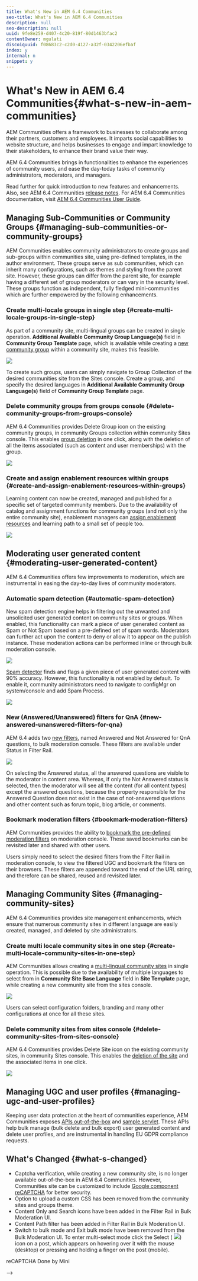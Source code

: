 ```yaml
---
title: What's New in AEM 6.4 Communities
seo-title: What's New in AEM 6.4 Communities
description: null
seo-description: null
uuid: 9fe8e259-d407-4c20-819f-80d1463bfac2
contentOwner: mgulati
discoiquuid: f08683c2-c2d0-4127-a32f-0342206efbaf
index: y
internal: n
snippet: y
---
```


# What's New in AEM 6.4 Communities{#what-s-new-in-aem-communities}

AEM Communities offers a framework to businesses to collaborate among their partners, customers and employees. It imparts social capabilities to website structure, and helps businesses to engage and impart knowledge to their stakeholders, to enhance their brand value their way.

AEM 6.4 Communities brings in functionalities to enhance the experiences of community users, and ease the day-today tasks of community administrators, moderators, and managers.

Read further for quick introduction to new features and enhancements. Also, see AEM 6.4 Communities [release notes](../../release-notes/communities-release-notes.md). For AEM 6.4 Communities documentation, visit [AEM 6.4 Communities User Guide](https://helpx.adobe.com/experience-manager/6-4/communities/user-guide.html).

## Managing Sub-Communities or Community Groups {#managing-sub-communities-or-community-groups}

AEM Communities enables community administrators to create groups and sub-groups within communities site, using pre-defined templates, in the author environment. These groups serve as sub communities, which can inherit many configurations, such as themes and styling from the parent site. However, these groups can differ from the parent site, for example having a different set of group moderators or can vary in the security level. These groups function as independent, fully fledged mini-communities which are further empowered by the following enhancements.

### Create multi-locale groups in single step {#create-multi-locale-groups-in-single-step}

As part of a community site, multi-lingual groups can be created in single operation. **Additional Available Community Group Language(s)** field in **Community Group Template** page, which is available while creating a [new community group](../../communities/using/groups.md#main-pars-title-262161330) within a community site, makes this feasible.

![](assets/MultiLingualGroup-1.PNG)

To create such groups, users can simply navigate to Group Collection of the desired communities site from the Sites console. Create a group, and specify the desired languages in **Additional Available Community Group Language(s)** field of **Community Group Template** page.

### Delete community groups from groups console {#delete-community-groups-from-groups-console}

AEM 6.4 Communities provides Delete Group icon on the existing community groups, in community Groups collection within community Sites console. This enables [group deletion](../../communities/using/groups.md#main-pars-header-591c) in one click, along with the deletion of all the items associated (such as content and user memberships) with the group.

![](assets/DeleteGrp.png)

### Create and assign enablement resources within groups {#create-and-assign-enablement-resources-within-groups}

Learning content can now be created, managed and published for a specific set of targeted community members. Due to the availability of catalog and assignment functions for community groups (and not only the entire community site), enablement managers can [assign enablement resources](../../communities/using/resource.md) and learning path to a small set of people too.

![](assets/AssignmentCatalog.PNG)

## Moderating user generated content {#moderating-user-generated-content}

AEM 6.4 Communities offers few improvements to moderation, which are instrumental in easing the day-to-day lives of community moderators.

### Automatic spam detection  {#automatic-spam-detection}

New spam detection engine helps in filtering out the unwanted and unsolicited user generated content on community sites or groups. When enabled, this functionality can mark a piece of user generated content as Spam or Not Spam based on a pre-defined set of spam words. Moderators can further act upon the content to deny or allow it to appear on the publish instance. These moderation actions can be performed inline or through bulk moderation console.

![](assets/SpamDetection-1.PNG)

[Spam detector](../../communities/using/moderate-ugc.md#main-pars-header) finds and flags a given piece of user generated content with 90% accuracy. However, this functionality is not enabled by default. To enable it, community administrators need to navigate to configMgr on system/console and add Spam Process.

![](assets/SpamProcess-1.PNG)

### New (Answered/Unanswered) filters for QnA {#new-answered-unanswered-filters-for-qna}

AEM 6.4 adds two [new filters](../../communities/using/moderation.md#main-pars-image-1686651047), named Answered and Not Answered for QnA questions, to bulk moderation console. These filters are available under Status in Filter Rail.

![](assets/Statuses.PNG)

On selecting the Answered status, all the answered questions are visible to the moderator in content area. Whereas, if only the Not Answered status is selected, then the moderator will see all the content (for all content types) except the answered questions, because the property responsible for the Answered Question does not exist in the case of not-answered questions and other content such as forum topic, blog article, or comments.

### Bookmark moderation filters {#bookmark-moderation-filters}

AEM Communities provides the ability to [bookmark the pre-defined moderation filters](../../communities/using/moderation.md#main-pars-title-2) on moderation console. These saved bookmarks can be revisited later and shared with other users.

Users simply need to select the desired filters from the Filter Rail in moderation console, to view the filtered UGC and bookmark the filters on their browsers. These filters are appended toward the end of the URL string, and therefore can be shared, reused and revisited later.

##  Managing Community Sites {#managing-community-sites}

AEM 6.4 Communities provides site management enhancements, which ensure that numerous community sites in different language are easily created, managed, and deleted by site administrators.

### Create multi locale community sites in one step {#create-multi-locale-community-sites-in-one-step}

AEM Communities allows creating a [multi-lingual community sites](../../communities/using/create-site.md#main-pars-image-370942726) in single operation. This is possible due to the availability of multiple languages to select from in **Community Site Base Language** field in **Site Template** page, while creating a new community site from the sites console.

![](assets/MultiLocaleSite.PNG)

Users can select configuration folders, branding and many other configurations at once for all these sites.

### Delete community sites from sites console {#delete-community-sites-from-sites-console}

AEM 6.4 Communities provides Delete Site icon on the existing community sites, in community Sites console. This enables the [deletion of the site](../../communities/using/create-site.md#main-pars-image-871f) and the associated items in one click.

![](assets/SiteActions.PNG)

## Managing UGC and user profiles {#managing-ugc-and-user-profiles}

Keeping user data protection at the heart of communities experience, AEM Communities exposes [APIs out-of-the-box](../../communities/using/user-ugc-management-service.md) and [sample servlet](https://github.com/Adobe-Marketing-Cloud/aem-communities-ugc-migration/tree/master/bundles/communities-ugc-management-servlet). These APIs help bulk manage (bulk delete and bulk export) user generated content and delete user profiles, and are instrumental in handling EU GDPR compliance requests.

## What's Changed {#what-s-changed}

* Captcha verification, while creating a new community site, is no longer available out-of-the-box in AEM 6.4 Communities. However, Communities site can be customized to include [Google component reCAPTCHA](/content/help/en/experience-manager/using/aem_recaptcha) for better security.
* Option to upload a custom CSS has been removed from the community sites and groups theme.
* Content Only and Search icons have been added in the Filter Rail in Bulk Moderation UI.
* Content Path filter has been added in Filter Rail in Bulk Moderation UI.  
* Switch to bulk mode and Exit bulk mode have been removed from the Bulk Moderation UI. To enter multi-select mode click the Select ( ![](assets/SelectIcon.png)) icon on a post, which appears on hovering over it with the mouse (desktop) or pressing and holding a finger on the post (mobile).

<!--
Comment Type: annotation
Last Modified By: mgulati
Last Modified Date: 2018-05-07T07:02:28.152-0400
reCaptcha --> reCAPTCHA Done by Mini
-->

